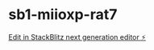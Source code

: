 # sb1-miioxp-rat7

[Edit in StackBlitz next generation editor ⚡️](https://stackblitz.com/~/github.com/DavidMSoto/sb1-miioxp-rat7)
